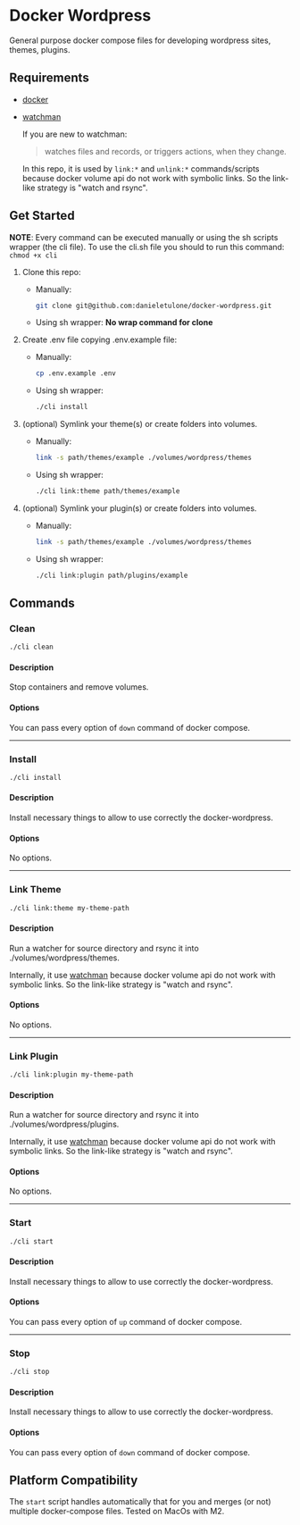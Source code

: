 # Docker Wordpress

General purpose docker compose files for developing wordpress sites, themes, plugins.

## Requirements
- [docker](https://www.docker.com/)
- [watchman](https://facebook.github.io/watchman/)

    If you are new to watchman:
    > watches files and records, or triggers actions, when they change.
    
    In this repo, it is used by `link:*` and `unlink:*` commands/scripts because docker volume api do not work with symbolic links. So the link-like strategy is "watch and rsync".

## Get Started

**NOTE**:
Every command can be executed manually or using the sh scripts wrapper (the cli file).
To use the cli.sh file you should to run this command: `chmod +x cli` 

1. Clone this repo:
   - Manually:
        ```sh
        git clone git@github.com:danieletulone/docker-wordpress.git
        ```

   - Using sh wrapper: __No wrap command for clone__

2. Create .env file copying .env.example file:
    - Manually:
        ```sh
        cp .env.example .env
        ```

    - Using sh wrapper:
        ```sh
        ./cli install
        ```

3. (optional) Symlink your theme(s) or create folders into volumes.
    - Manually:
        ```sh
        link -s path/themes/example ./volumes/wordpress/themes
        ```

    - Using sh wrapper:
        ```sh
        ./cli link:theme path/themes/example
        ```

4. (optional) Symlink your plugin(s) or create folders into volumes.
    - Manually:
        ```sh
        link -s path/themes/example ./volumes/wordpress/themes
        ```

    - Using sh wrapper:
        ```sh
        ./cli link:plugin path/plugins/example
        ```

## Commands

### Clean

```sh
./cli clean
```

#### Description
Stop containers and remove volumes.

#### Options
You can pass every option of  `down` command of docker compose.

---

### Install

```sh
./cli install
```

#### Description
Install necessary things to allow to use correctly the docker-wordpress.

#### Options
No options.

---

### Link Theme

```sh
./cli link:theme my-theme-path
```

#### Description
Run a watcher for source directory and rsync it into ./volumes/wordpress/themes.

Internally, it use [watchman](https://facebook.github.io/watchman/) because docker volume api do not work with symbolic links. So the link-like strategy is "watch and rsync".

#### Options
No options.

---

### Link Plugin

```sh
./cli link:plugin my-theme-path
```

#### Description
Run a watcher for source directory and rsync it into ./volumes/wordpress/plugins.

Internally, it use [watchman](https://facebook.github.io/watchman/) because docker volume api do not work with symbolic links. So the link-like strategy is "watch and rsync".

#### Options
No options.

---

### Start

```sh
./cli start
```

#### Description
Install necessary things to allow to use correctly the docker-wordpress.

#### Options
You can pass every option of  `up` command of docker compose.

---

### Stop

```sh
./cli stop
```

#### Description
Install necessary things to allow to use correctly the docker-wordpress.

#### Options
You can pass every option of  `down` command of docker compose.

## Platform Compatibility

The `start` script handles automatically that for you and merges (or not) multiple docker-compose files. Tested on MacOs with M2.

